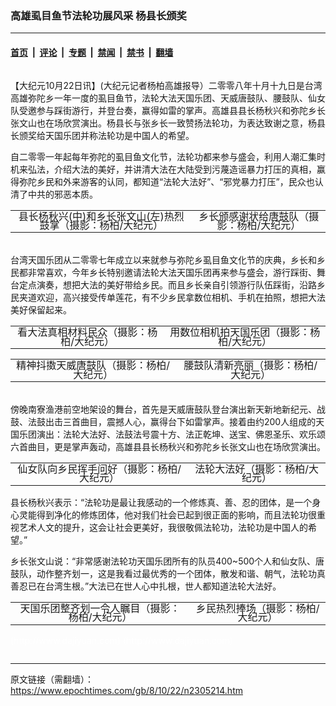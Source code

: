 ### 高雄虱目鱼节法轮功展风采 杨县长颁奖

---

#### [首页](../../../..?n2305214) &nbsp;|&nbsp; [评论](../../../../../epoch-comment?n2305214) &nbsp;|&nbsp; [专题](../../../../../epoch-special?n2305214) &nbsp;|&nbsp; [禁闻](../../../../../epoch-news?n2305214) &nbsp;|&nbsp; [禁书](../../../../../books?n2305214) &nbsp;|&nbsp; [翻墙](https://github.com/gfw-breaker/nogfw/blob/master/README.md?n2305214)


<div class="column" id="artbody" itemprop="articleBody">
 <!-- article content begin -->
 <p>
  【大纪元10月22日讯】(大纪元记者杨柏高雄报导）二零零八年十月十九日是台湾高雄弥陀乡一年一度的虱目鱼节，法轮大法天国乐团、天威唐鼓队、腰鼓队、仙女队受邀参与踩街游行，并登台奏，赢得如雷的掌声。高雄县县长杨秋兴和弥陀乡长张文山也在场欣赏演出。杨县长与张乡长一致赞扬法轮功，为表达致谢之意，杨县长颁奖给天国乐团并称法轮功是中国人的希望。
 </p>
 <p>
  自二零零一年起每年弥陀的虱目鱼文化节，法轮功都来参与盛会，利用人潮汇集时机来弘法，介绍大法的美好，并讲清大法在大陆受到污蔑造谣暴力打压的真相，赢得弥陀乡民和外来游客的认同，都知道“法轮大法好”、“邪党暴力打压”，民众也认清了中共的邪恶本质。
 </p>
 <p>
  <!--image v 1.0-->
 </p>
 <table align="center" border="0">
  <tr valign="top">
   <td>
    <div style="line-height: 90%; text-align: center;">
     <ok href=" https://i.epochtimes.com/assets/uploads/2008/11/810220050231757-600x400.jpg" rel="noreferrer noopener" target="_blank">
      <img alt="" class="size-large wp-image-7317569" src="https://i.epochtimes.com/assets/uploads/2008/11/810220050231757-600x400.jpg" title=""/>
     </ok>
     <br/>
     <span class="bn12">
      县长杨秋兴(中)和乡长张文山(左)热烈鼓掌（摄影：杨柏/大纪元）
     </span>
    </div>
   </td>
   <td>
    <div style="line-height: 90%; text-align: center;">
     <ok href=" https://i.epochtimes.com/assets/uploads/2008/11/810220050241757-600x400.jpg" rel="noreferrer noopener" target="_blank">
      <img alt="" class="size-large wp-image-7317571" src="https://i.epochtimes.com/assets/uploads/2008/11/810220050241757-600x400.jpg" title=""/>
     </ok>
     <br/>
     <span class="bn12">
      乡长颁感谢状给唐鼓队（摄影：杨柏/大纪元）
     </span>
    </div>
   </td>
  </tr>
 </table>
 <p>
  <!-- -->
  <br/>
  台湾天国乐团从二零零七年成立以来就参与弥陀乡虱目鱼文化节的庆典，乡长和乡民都非常喜欢，今年乡长特别邀请法轮大法天国乐团再来参与盛会，游行踩街、舞台定点演奏，想把大法的美好带给乡民。而且乡长亲自引领游行队伍踩街，沿路乡民夹道欢迎，高兴接受传单莲花，有不少乡民拿数位相机、手机在拍照，想把大法美好保留起来。
 </p>
 <p>
  <!--image v 1.0-->
 </p>
 <table align="center" border="0">
  <tr valign="top">
   <td>
    <div style="line-height: 90%; text-align: center;">
     <ok href=" https://i.epochtimes.com/assets/uploads/2008/11/810220100541757-600x400.jpg" rel="noreferrer noopener" target="_blank">
      <img alt="" class="size-large wp-image-7317573" src="https://i.epochtimes.com/assets/uploads/2008/11/810220100541757-600x400.jpg" title=""/>
     </ok>
     <br/>
     <span class="bn12">
      看大法真相材料民众（摄影：杨柏/大纪元）
     </span>
    </div>
   </td>
   <td>
    <div style="line-height: 90%; text-align: center;">
     <ok href=" https://i.epochtimes.com/assets/uploads/2008/11/810220100531757-600x400.jpg" rel="noreferrer noopener" target="_blank">
      <img alt="" class="size-large wp-image-7317574" src="https://i.epochtimes.com/assets/uploads/2008/11/810220100531757-600x400.jpg" title=""/>
     </ok>
     <br/>
     <span class="bn12">
      用数位相机拍天国乐团（摄影：杨柏/大纪元）
     </span>
    </div>
   </td>
  </tr>
 </table>
 <p>
  <!-- -->
 </p>
 <p>
  <!--image v 1.0-->
 </p>
 <table align="center" border="0">
  <tr valign="top">
   <td>
    <div style="line-height: 90%; text-align: center;">
     <ok href=" https://i.epochtimes.com/assets/uploads/2008/11/810220100551757-600x400.jpg" rel="noreferrer noopener" target="_blank">
      <img alt="" class="size-large wp-image-7317576" src="https://i.epochtimes.com/assets/uploads/2008/11/810220100551757-600x400.jpg" title=""/>
     </ok>
     <br/>
     <span class="bn12">
      精神抖擞天威唐鼓队（摄影：杨柏/大纪元）
     </span>
    </div>
   </td>
   <td>
    <div style="line-height: 90%; text-align: center;">
     <ok href=" https://i.epochtimes.com/assets/uploads/2008/11/810220103521757-600x400.jpg" rel="noreferrer noopener" target="_blank">
      <img alt="" class="size-large wp-image-7317577" src="https://i.epochtimes.com/assets/uploads/2008/11/810220103521757-600x400.jpg" title=""/>
     </ok>
     <br/>
     <span class="bn12">
      腰鼓队清新亮丽（摄影：杨柏/大纪元）
     </span>
    </div>
   </td>
  </tr>
 </table>
 <p>
  <!-- -->
  <br/>
  傍晚南寮渔港前空地架设的舞台，首先是天威唐鼓队登台演出新天新地新纪元、战鼓、法鼓出击三首曲目，震撼人心，赢得台下如雷掌声。接着由约200人组成的天国乐团演出：法轮大法好、法鼓法号震十方、法正乾坤、送宝、佛恩圣乐、欢乐颂六首曲目，更是掌声轰动，高雄县县长杨秋兴和弥陀乡长张文山也在场欣赏演出。
 </p>
 <p>
  <!--image v 1.0-->
 </p>
 <table align="center" border="0">
  <tr valign="top">
   <td>
    <div style="line-height: 90%; text-align: center;">
     <ok href=" https://i.epochtimes.com/assets/uploads/2008/11/810220107201757-600x400.jpg" rel="noreferrer noopener" target="_blank">
      <img alt="" class="size-large wp-image-7317581" src="https://i.epochtimes.com/assets/uploads/2008/11/810220107201757-600x400.jpg" title=""/>
     </ok>
     <br/>
     <span class="bn12">
      仙女队向乡民挥手问好（摄影：杨柏/大纪元）
     </span>
    </div>
   </td>
   <td>
    <div style="line-height: 90%; text-align: center;">
     <ok href=" https://i.epochtimes.com/assets/uploads/2008/11/810220107211757-600x400.jpg" rel="noreferrer noopener" target="_blank">
      <img alt="" class="size-large wp-image-7317582" src="https://i.epochtimes.com/assets/uploads/2008/11/810220107211757-600x400.jpg" title=""/>
     </ok>
     <br/>
     <span class="bn12">
      法轮大法好（摄影：杨柏/大纪元）
     </span>
    </div>
   </td>
  </tr>
 </table>
 <p>
  <!-- -->
 </p>
 <p>
  县长杨秋兴表示：“法轮功是最让我感动的一个修炼真、善、忍的团体，是一个身心灵能得到净化的修炼团体，他对我们社会已起到很正面的影响，而且法轮功很重视艺术人文的提升，这会让社会更美好，我很敬佩法轮功，法轮功是中国人的希望。”
 </p>
 <p>
  乡长张文山说：“非常感谢法轮功天国乐团所有的队员400~500个人和仙女队、唐鼓队，动作整齐划一，这是我看过最优秀的一个团体，散发和谐、朝气，法轮功真善忍已在台湾生根。”大法已在世人心中扎根，世人都知道法轮大法好。
 </p>
 <p>
  <!--image v 1.0-->
 </p>
 <table align="center" border="0">
  <tr valign="top">
   <td>
    <div style="line-height: 90%; text-align: center;">
     <ok href=" https://i.epochtimes.com/assets/uploads/2008/11/810220050221757-600x400.jpg" rel="noreferrer noopener" target="_blank">
      <img alt="" class="size-large wp-image-7317586" src="https://i.epochtimes.com/assets/uploads/2008/11/810220050221757-600x400.jpg" title=""/>
     </ok>
     <br/>
     <span class="bn12">
      天国乐团整齐划一令人瞩目（摄影：杨柏/大纪元）
     </span>
    </div>
   </td>
   <td>
    <div style="line-height: 90%; text-align: center;">
     <ok href=" https://i.epochtimes.com/assets/uploads/2008/11/810220107231757-600x400.jpg" rel="noreferrer noopener" target="_blank">
      <img alt="" class="size-large wp-image-7317588" src="https://i.epochtimes.com/assets/uploads/2008/11/810220107231757-600x400.jpg" title=""/>
     </ok>
     <br/>
     <span class="bn12">
      乡民热烈捧场（摄影：杨柏/大纪元）
     </span>
    </div>
   </td>
  </tr>
 </table>
 <p>
  <!-- -->
 </p>
 <p>
  <font color="#ffffff">
   (http://www.dajiyuan.com)
  </font>
  <font color="#ffffff">
   (http://www.dajiyuan.com)
  </font>
 </p>
 <!-- article content end -->
</div>


---

原文链接（需翻墙）：https://www.epochtimes.com/gb/8/10/22/n2305214.htm
